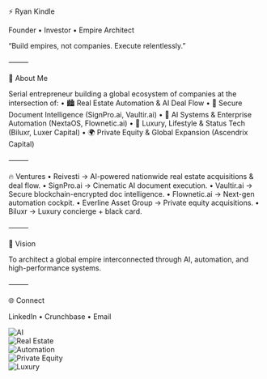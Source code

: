 ⚡ Ryan Kindle

Founder • Investor • Empire Architect

“Build empires, not companies. Execute relentlessly.”

⸻

🚀 About Me

Serial entrepreneur building a global ecosystem of companies at the intersection of:
	•	🏙 Real Estate Automation & AI Deal Flow
	•	📄 Secure Document Intelligence (SignPro.ai, Vaultir.ai)
	•	🤖 AI Systems & Enterprise Automation (NextaOS, Flownetic.ai)
	•	💎 Luxury, Lifestyle & Status Tech (Biluxr, Luxer Capital)
	•	🌍 Private Equity & Global Expansion (Ascendrix Capital)

⸻

🔥 Ventures
	•	Reivesti → AI-powered nationwide real estate acquisitions & deal flow.
	•	SignPro.ai → Cinematic AI document execution.
	•	Vaultir.ai → Secure blockchain-encrypted doc intelligence.
	•	Flownetic.ai → Next-gen automation cockpit.
	•	Everline Asset Group → Private equity acquisitions.
	•	Biluxr → Luxury concierge + black card.

⸻

🧭 Vision

To architect a global empire interconnected through AI, automation, and high-performance systems.

⸻

🌐 Connect

LinkedIn • Crunchbase • Email

![AI](https://img.shields.io/badge/AI-Empire-blueviolet)  
![Real Estate](https://img.shields.io/badge/Real%20Estate-Global-green)  
![Automation](https://img.shields.io/badge/Automation-Precision-orange)  
![Private Equity](https://img.shields.io/badge/Private%20Equity-Ascendrix-gold)  
![Luxury](https://img.shields.io/badge/Luxury-Biluxr-black)
